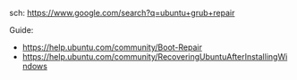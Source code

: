 sch: https://www.google.com/search?q=ubuntu+grub+repair

Guide:
- https://help.ubuntu.com/community/Boot-Repair
- https://help.ubuntu.com/community/RecoveringUbuntuAfterInstallingWindows
